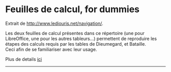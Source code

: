 # Feuilles de calcul, for dummies

Extrait de <http://www.lediouris.net/navigation/>.

Les deux feuilles de calcul présentes dans ce répertoire (une pour LibreOffice, une pour les autres tableurs...) permettent de reproduire 
les étapes des calculs requis par les tables de Dieumegard, et Bataille.  
Ceci afin de se familiariser avec leur usage.

Plus de details [ici](https://htmlpreview.github.io/)

---
